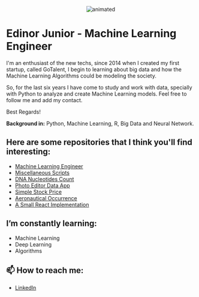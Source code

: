 <p align='center'>
  <img src="https://media.giphy.com/media/NHvv0Bo3oGq1eTBDd1/source.gif" alt="animated" />
</p>


# Edinor Junior - Machine Learning Engineer

I'm an enthusiast of the new techs, since 2014 when I created my first startup, called GoTalent, I begin to learning about big data and how the Machine Learning Algorithms could be modeling the society. 

So, for the last six years I have come to study and work with data, specially with Python to analyze and create Machine Learning models. Feel free to follow me and add my contact.

Best Regards! 

**Background in:** Python, Machine Learning, R, Big Data and Neural Network.

## Here are some repositories that I think you'll find interesting:

* [Machine Learning Engineer](https://github.com/zorrex82/Machine_Learning_Engineer)
* [Miscellaneous Scripts](https://github.com/zorrex82/miscellaneous_scripts)
* [DNA Nucleotides Count](https://github.com/zorrex82/dna_nucleotides_count_data_app)
* [Photo Editor Data App](https://github.com/zorrex82/app_photo_editor)
* [Simple Stock Price](https://github.com/zorrex82/simple_stock_price)
* [Aeronautical Occurrence](https://github.com/zorrex82/aeronautical_occurrence)
* [A Small React Implementation](https://github.com/zorrex82/react_nerdflix)

## I’m constantly learning:

* Machine Learning
* Deep Learning
* Algorithms

## 📫 How to reach me:
* [LinkedIn](https://www.linkedin.com/in/edinorjr)
